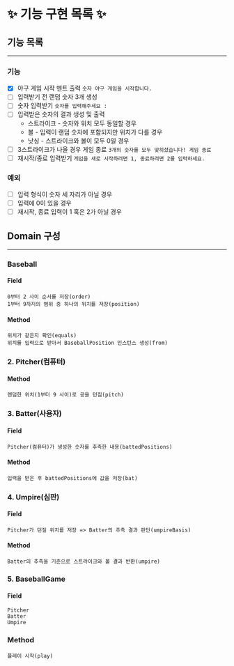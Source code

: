 # ✨ 기능 구현 목록 ✨

## 기능 목록
***
### 기능
- [x] 야구 게임 시작 멘트 출력 `숫자 야구 게임을 시작합니다.`
- [ ] 입력받기 전 랜덤 숫자 3개 생성
- [ ] 숫자 입력받기 `숫자를 입력해주세요 : `
- [ ] 입력받은 숫자의 결과 생성 및 출력 
  - 스트라이크 - 숫자와 위치 모두 동일할 경우
  - 볼 - 입력이 랜덤 숫자에 포함되지만 위치가 다를 경우
  - 낫싱 - 스트라이크와 볼이 모두 0일 경우
- [ ] 3스트라이크가 나올 경우 게임 종료 `3개의 숫자를 모두 맞히셨습니다! 게임 종료`
- [ ] 재시작/종료 입력받기 `게임을 새로 시작하려면 1, 종료하려면 2를 입력하세요.`
### 예외
- [ ] 입력 형식이 숫자 세 자리가 아닐 경우
- [ ] 입력에 0이 있을 경우
- [ ] 재시작, 종료 입력이 1 혹은 2가 아닐 경우

## Domain 구성
***
### Baseball
#### **Field**
    0부터 2 사이 순서를 저장(order)
    1부터 9까지의 범위 중 하나의 위치를 저장(position)
#### **Method**
    위치가 같은지 확인(equals)
    위치를 입력으로 받아서 BaseballPosition 인스턴스 생성(from)

### 2. Pitcher(컴퓨터)
#### Method
    랜덤한 위치(1부터 9 사이)로 공을 던짐(pitch)

### 3. Batter(사용자)
#### **Field**
    Pitcher(컴퓨터)가 생성한 숫자를 추측한 내용(battedPositions)
#### **Method**
    입력을 받은 후 battedPositions에 값을 저장(bat)

### 4. Umpire(심판)
#### **Field**
    Pitcher가 던질 위치를 저장 => Batter의 추측 결과 판단(umpireBasis)
#### **Method**
    Batter의 추측을 기준으로 스트라이크와 볼 결과 반환(umpire)

### 5. BaseballGame
#### **Field**
    Pitcher
    Batter
    Umpire
### **Method**
    플레이 시작(play)

